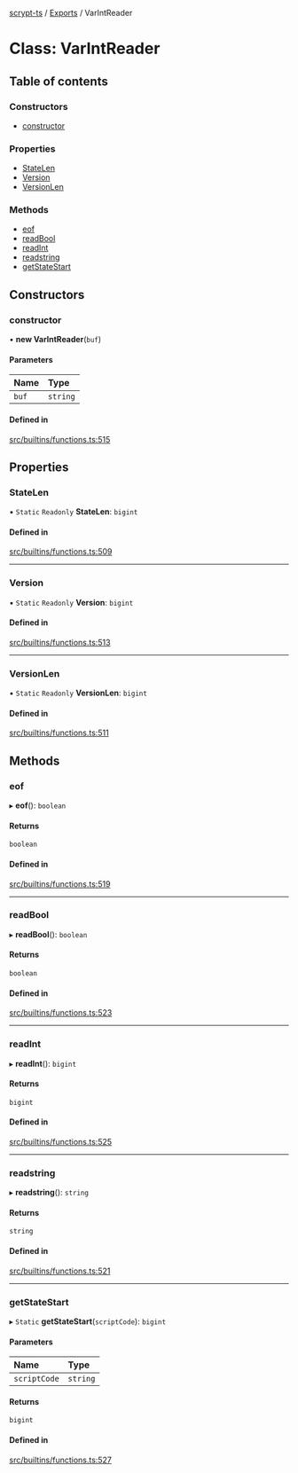 [scrypt-ts](../README.md) / [Exports](../modules.md) / VarIntReader

# Class: VarIntReader

## Table of contents

### Constructors

- [constructor](VarIntReader.md#constructor)

### Properties

- [StateLen](VarIntReader.md#statelen)
- [Version](VarIntReader.md#version)
- [VersionLen](VarIntReader.md#versionlen)

### Methods

- [eof](VarIntReader.md#eof)
- [readBool](VarIntReader.md#readbool)
- [readInt](VarIntReader.md#readint)
- [readstring](VarIntReader.md#readstring)
- [getStateStart](VarIntReader.md#getstatestart)

## Constructors

### constructor

• **new VarIntReader**(`buf`)

#### Parameters

| Name | Type |
| :------ | :------ |
| `buf` | `string` |

#### Defined in

[src/builtins/functions.ts:515](https://github.com/sCrypt-Inc/ts-sCrypt/blob/02966bf/src/builtins/functions.ts#L515)

## Properties

### StateLen

▪ `Static` `Readonly` **StateLen**: `bigint`

#### Defined in

[src/builtins/functions.ts:509](https://github.com/sCrypt-Inc/ts-sCrypt/blob/02966bf/src/builtins/functions.ts#L509)

___

### Version

▪ `Static` `Readonly` **Version**: `bigint`

#### Defined in

[src/builtins/functions.ts:513](https://github.com/sCrypt-Inc/ts-sCrypt/blob/02966bf/src/builtins/functions.ts#L513)

___

### VersionLen

▪ `Static` `Readonly` **VersionLen**: `bigint`

#### Defined in

[src/builtins/functions.ts:511](https://github.com/sCrypt-Inc/ts-sCrypt/blob/02966bf/src/builtins/functions.ts#L511)

## Methods

### eof

▸ **eof**(): `boolean`

#### Returns

`boolean`

#### Defined in

[src/builtins/functions.ts:519](https://github.com/sCrypt-Inc/ts-sCrypt/blob/02966bf/src/builtins/functions.ts#L519)

___

### readBool

▸ **readBool**(): `boolean`

#### Returns

`boolean`

#### Defined in

[src/builtins/functions.ts:523](https://github.com/sCrypt-Inc/ts-sCrypt/blob/02966bf/src/builtins/functions.ts#L523)

___

### readInt

▸ **readInt**(): `bigint`

#### Returns

`bigint`

#### Defined in

[src/builtins/functions.ts:525](https://github.com/sCrypt-Inc/ts-sCrypt/blob/02966bf/src/builtins/functions.ts#L525)

___

### readstring

▸ **readstring**(): `string`

#### Returns

`string`

#### Defined in

[src/builtins/functions.ts:521](https://github.com/sCrypt-Inc/ts-sCrypt/blob/02966bf/src/builtins/functions.ts#L521)

___

### getStateStart

▸ `Static` **getStateStart**(`scriptCode`): `bigint`

#### Parameters

| Name | Type |
| :------ | :------ |
| `scriptCode` | `string` |

#### Returns

`bigint`

#### Defined in

[src/builtins/functions.ts:527](https://github.com/sCrypt-Inc/ts-sCrypt/blob/02966bf/src/builtins/functions.ts#L527)
